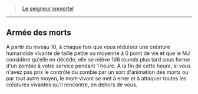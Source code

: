 ﻿---
!GenericItem
Name: Armée des morts
Id: warlock_immortal_hd.md#armée-des-morts
ParentLink: warlock_immortal_hd.md#le-seigneur-immortel
ParentName: Le seigneur immortel
NameLevel: 2
Attributes: {}
---
> [Le seigneur immortel](hd_warlock_immortal.md)

---

## Armée des morts

À partir du niveau 10, à chaque fois que vous réduisez une créature humanoïde vivante de taille petite ou moyenne à 0 point de vie et que le MJ considère qu'elle en décède, elle se relève 1d6 rounds plus tard sous forme d'un zombie à votre service pendant 1 heure. À la fin de cette heure, si vous n'avez pas pris le contrôle du zombie par un sort d'animation des morts ou par tout autre moyen, le mort-vivant se met à errer et à attaquer toutes les créatures vivantes qu'il rencontre, en dehors de vous.

